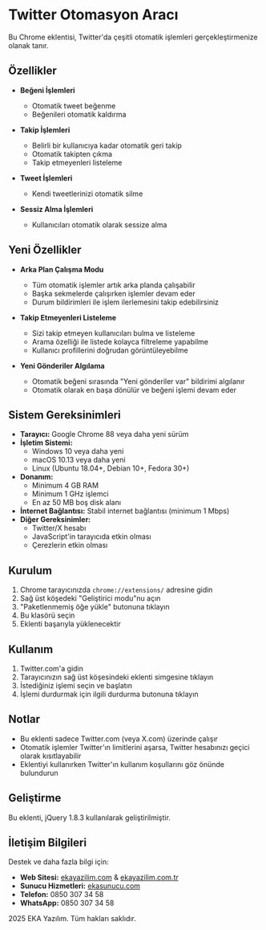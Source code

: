 # Twitter Otomasyon Aracı

Bu Chrome eklentisi, Twitter'da çeşitli otomatik işlemleri gerçekleştirmenize olanak tanır.

## Özellikler

- **Beğeni İşlemleri**
  - Otomatik tweet beğenme
  - Beğenileri otomatik kaldırma

- **Takip İşlemleri**
  - Belirli bir kullanıcıya kadar otomatik geri takip
  - Otomatik takipten çıkma
  - Takip etmeyenleri listeleme

- **Tweet İşlemleri**
  - Kendi tweetlerinizi otomatik silme

- **Sessiz Alma İşlemleri**
  - Kullanıcıları otomatik olarak sessize alma

## Yeni Özellikler

- **Arka Plan Çalışma Modu**
  - Tüm otomatik işlemler artık arka planda çalışabilir
  - Başka sekmelerde çalışırken işlemler devam eder
  - Durum bildirimleri ile işlem ilerlemesini takip edebilirsiniz

- **Takip Etmeyenleri Listeleme**
  - Sizi takip etmeyen kullanıcıları bulma ve listeleme
  - Arama özelliği ile listede kolayca filtreleme yapabilme
  - Kullanıcı profillerini doğrudan görüntüleyebilme

- **Yeni Gönderiler Algılama**
  - Otomatik beğeni sırasında "Yeni gönderiler var" bildirimi algılanır
  - Otomatik olarak en başa dönülür ve beğeni işlemi devam eder

## Sistem Gereksinimleri

- **Tarayıcı:** Google Chrome 88 veya daha yeni sürüm
- **İşletim Sistemi:** 
  - Windows 10 veya daha yeni
  - macOS 10.13 veya daha yeni
  - Linux (Ubuntu 18.04+, Debian 10+, Fedora 30+)
- **Donanım:**
  - Minimum 4 GB RAM
  - Minimum 1 GHz işlemci
  - En az 50 MB boş disk alanı
- **İnternet Bağlantısı:** Stabil internet bağlantısı (minimum 1 Mbps)
- **Diğer Gereksinimler:**
  - Twitter/X hesabı
  - JavaScript'in tarayıcıda etkin olması
  - Çerezlerin etkin olması

## Kurulum

1. Chrome tarayıcınızda `chrome://extensions/` adresine gidin
2. Sağ üst köşedeki "Geliştirici modu"nu açın
3. "Paketlenmemiş öğe yükle" butonuna tıklayın
4. Bu klasörü seçin
5. Eklenti başarıyla yüklenecektir

## Kullanım

1. Twitter.com'a gidin
2. Tarayıcınızın sağ üst köşesindeki eklenti simgesine tıklayın
3. İstediğiniz işlemi seçin ve başlatın
4. İşlemi durdurmak için ilgili durdurma butonuna tıklayın

## Notlar

- Bu eklenti sadece Twitter.com (veya X.com) üzerinde çalışır
- Otomatik işlemler Twitter'ın limitlerini aşarsa, Twitter hesabınızı geçici olarak kısıtlayabilir
- Eklentiyi kullanırken Twitter'ın kullanım koşullarını göz önünde bulundurun

## Geliştirme

Bu eklenti, jQuery 1.8.3 kullanılarak geliştirilmiştir.

## İletişim Bilgileri

Destek ve daha fazla bilgi için:

- **Web Sitesi:** [ekayazilim.com](https://ekayazilim.com) & [ekayazilim.com.tr](https://ekayazilim.com.tr)
- **Sunucu Hizmetleri:** [ekasunucu.com](https://www.ekasunucu.com/)
- **Telefon:** 0850 307 34 58
- **WhatsApp:** 0850 307 34 58

 2025 EKA Yazılım. Tüm hakları saklıdır.
